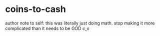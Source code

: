 # coins-to-cash
author note to self: this was literally just doing math. stop making it more complicated than it needs to be GOD ಠ_ಠ
